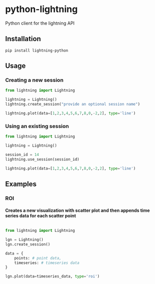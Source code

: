 python-lightning
================

Python client for the lightning API

## Installation

```
pip install lightning-python
```

## Usage

### Creating a new session

```python
from lightning import Lightning

lightning = Lightning()
lightning.create_session("provide an optional session name")

lightning.plot(data=[1,2,3,4,5,6,7,8,0,-2,2], type='line')

```

### Using an existing session


```python
from lightning import Lightning

lightning = Lightning()

session_id = 14
lightning.use_session(session_id)

lightning.plot(data=[1,2,3,4,5,6,7,8,0,-2,2], type='line')

```

## Examples

### ROI

#### Creates a new visualization with scatter plot and then appends time series data for each scatter point

```python

from lightning import Lightning

lgn = Lightning()
lgn.create_session()

data = {
    points: # point data,
    timeseries: # timeseries data
}

lgn.plot(data=timeseries_data, type='roi')

```
